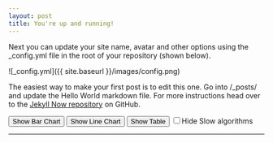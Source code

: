```yaml
---
layout: post
title: You're up and running!
---
```


Next you can update your site name, avatar and other options using the _config.yml file in the root of your repository (shown below).

![_config.yml]({{ site.baseurl }}/images/config.png)

The easiest way to make your first post is to edit this one. Go into /_posts/ and update the Hello World markdown file. For more instructions head over to the [Jekyll Now repository](https://github.com/barryclark/jekyll-now) on GitHub.


<script type="text/javascript" src="https://www.gstatic.com/charts/loader.js"></script>
<script type="text/javascript">

      var g_columnsToHide = null;
      var g_chartShown = "Bar";

      google.charts.load('current', {'packages':['line', 'bar', 'table']});
      //google.charts.load('current', {'packages':['bar']});
      google.charts.setOnLoadCallback(showChart);

      function getData()
      {
        var data = google.visualization.arrayToDataTable([
          ['Digits', 'lwan', 'lwan_lut', 'facebook_digits10', 'facebook_digits10mls', 
           'facebook_fixed', 'facebook_fixed_small', 'facebook_fixed_mls', 
           'UlongToStringOrig', 'UlongToString', 'naive' ],
          [10, 5214597, 4388672, 2474180, 1572706, 2256673, 2315170, 1346498, 1797105, 1588024, 4353699 ],
          [ 9, 4099783, 3463241, 2375665, 1503173, 2168089, 2214055, 1287407, 1657223, 1395933, 3833761 ],
          [ 8, 3620056, 3060712, 1927991, 1255730, 1698211, 1753723, 1036478, 1340737, 1340815, 3428030 ],
          [ 7, 3148311, 2670748, 1917656, 1241670, 1692842, 1742513, 1035170, 1445077, 1433557, 2942412 ],
          [ 6, 2688072, 2297181, 1498133, 1027440, 1217821, 1248814,  765853, 1359173, 1345006, 2560219 ],
          [ 5, 2234748, 1925786, 1487737, 1034546, 1204004, 1247053,  749087, 1339194, 1337977, 2122267 ],
          [ 4, 1775201, 1558691,  968609,  773198,  733284,  737946,  503941, 1138708,  686512, 1746409 ],
          [ 3, 1321050, 1196462,  837773,  608084,  707432,  739894,  486244, 1179078,  720794, 1316359 ],
          [ 2,  922211,  854352,  322532,  339712,  213774,  213000,  211474, 1148852,  378430,  957693 ],
          [ 1,  635005,  589126,  330470,  342688,  224308,  205260,  215061, 1176439,  258919,  630357 ],
          [ 0,  507973,  463477,  287185,  289646,  177525,  163073,  173757, 1129431,  190040,  511062 ]

        ]);

        return data;
      }

      function getColumns()
      {
        return g_columnsToHide;
      }

      function drawTable() {
        var data = getData();

        var opts = {
            "containerId": "columnchart_material",
            "dataTable": data,
            "chartType": g_chartShown,
            "options": {"title": "Convert Integer to String", 
                        "subtitle": 'SWAR and Multiply-Shift techniques'}
        }
        var chartwrapper = new google.visualization.ChartWrapper(opts);

        var columns = getColumns();
        if (null != columns)
          chartwrapper.setView({'columns': columns});

        chartwrapper.draw();
      }

      function showLine()
      {
        g_chartShown = "Line";
        drawTable();
      }

      function showBar()
      {
        g_chartShown = "Bar";
        drawTable();
      }

      function showTable()
      {
        g_chartShown = "Table";
        drawTable();
      }

      function showChart()
      {
        if (g_chartShown == "Line")
        {
          showLine();
        }
        else if (g_chartShown ==  "Bar")
        {
          showBar();
        }
        else
        {
          showTable();
        }
      }

      function toggleSlow()
      {
        if (null == g_columnsToHide)
        {
          g_columnsToHide = [0, 3, 4, 5, 6, 7, 8, 9];
        }
        else
        {
          g_columnsToHide = null;
        }
        showChart();
      }
</script>
<div>
<button onclick='showBar()'>Show Bar Chart</button><span> </span>
<button onclick='showLine()'>Show Line Chart</button><span> </span>
<button onclick='showTable()'>Show Table</button><span> </span>
<label><input type='checkbox' onclick='toggleSlow()' ><span>Hide Slow algorithms</span></label>
<hr />
<div id="columnchart_material" style="width: 1024px; height: 800px;"></div>
</div>

